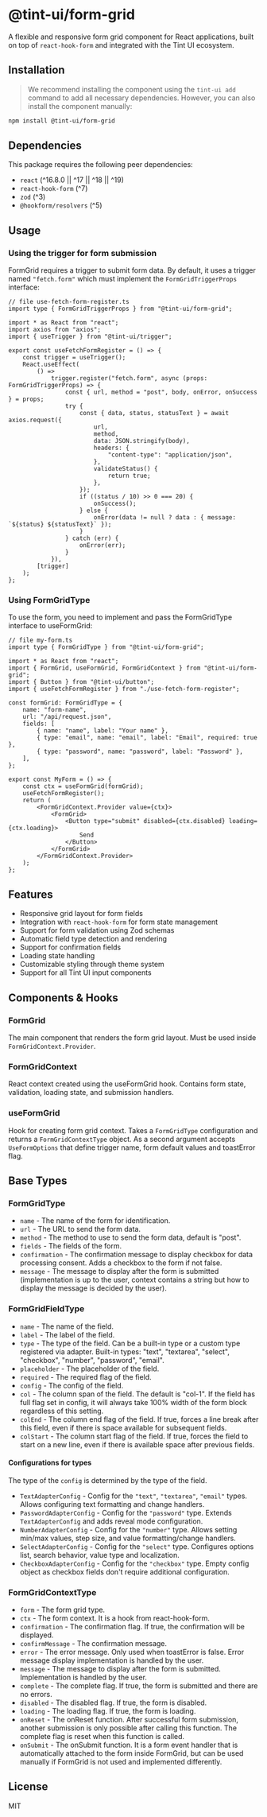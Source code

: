 # @tint-ui/form-grid

A flexible and responsive form grid component for React applications, built on top of `react-hook-form` and integrated with the Tint UI ecosystem.

## Installation

> We recommend installing the component using the `tint-ui add` command to add all necessary dependencies. However, you can also install the component manually:

```bash
npm install @tint-ui/form-grid
```

## Dependencies

This package requires the following peer dependencies:

- `react` (^16.8.0 || ^17 || ^18 || ^19)
- `react-hook-form` (^7)
- `zod` (^3)
- `@hookform/resolvers` (^5)

## Usage

### Using the trigger for form submission

FormGrid requires a trigger to submit form data. By default, it uses a trigger named `"fetch.form"` which must implement the `FormGridTriggerProps` interface:

```tsx
// file use-fetch-form-register.ts
import type { FormGridTriggerProps } from "@tint-ui/form-grid";

import * as React from "react";
import axios from "axios";
import { useTrigger } from "@tint-ui/trigger";

export const useFetchFormRegister = () => {
	const trigger = useTrigger();
	React.useEffect(
		() =>
			trigger.register("fetch.form", async (props: FormGridTriggerProps) => {
				const { url, method = "post", body, onError, onSuccess } = props;
				try {
					const { data, status, statusText } = await axios.request({
						url,
						method,
						data: JSON.stringify(body),
						headers: {
							"content-type": "application/json",
						},
						validateStatus() {
							return true;
						},
					});
					if ((status / 10) >> 0 === 20) {
						onSuccess();
					} else {
						onError(data != null ? data : { message: `${status} ${statusText}` });
					}
				} catch (err) {
					onError(err);
				}
			}),
		[trigger]
	);
};
```

### Using FormGridType

To use the form, you need to implement and pass the FormGridType interface to useFormGrid:

```tsx
// file my-form.ts
import type { FormGridType } from "@tint-ui/form-grid";

import * as React from "react";
import { FormGrid, useFormGrid, FormGridContext } from "@tint-ui/form-grid";
import { Button } from "@tint-ui/button";
import { useFetchFormRegister } from "./use-fetch-form-register";

const formGrid: FormGridType = {
	name: "form-name",
	url: "/api/request.json",
	fields: [
		{ name: "name", label: "Your name" },
		{ type: "email", name: "email", label: "Email", required: true },
		{ type: "password", name: "password", label: "Password" },
	],
};

export const MyForm = () => {
	const ctx = useFormGrid(formGrid);
	useFetchFormRegister();
	return (
		<FormGridContext.Provider value={ctx}>
			<FormGrid>
				<Button type="submit" disabled={ctx.disabled} loading={ctx.loading}>
					Send
				</Button>
			</FormGrid>
		</FormGridContext.Provider>
	);
};
```

## Features

- Responsive grid layout for form fields
- Integration with `react-hook-form` for form state management
- Support for form validation using Zod schemas
- Automatic field type detection and rendering
- Support for confirmation fields
- Loading state handling
- Customizable styling through theme system
- Support for all Tint UI input components

## Components & Hooks

### FormGrid

The main component that renders the form grid layout. Must be used inside `FormGridContext.Provider`.

### FormGridContext

React context created using the useFormGrid hook. Contains form state, validation, loading state, and submission handlers.

### useFormGrid

Hook for creating form grid context. Takes a `FormGridType` configuration and returns a `FormGridContextType` object. As a second argument accepts `UseFormOptions` that define trigger name, form default values and toastError flag.

## Base Types

### FormGridType

- `name` - The name of the form for identification.
- `url` - The URL to send the form data.
- `method` - The method to use to send the form data, default is "post".
- `fields` - The fields of the form.
- `confirmation` - The confirmation message to display checkbox for data processing consent. Adds a checkbox to the form if not false.
- `message` - The message to display after the form is submitted (implementation is up to the user, context contains a string but how to display the message is decided by the user).

### FormGridFieldType

- `name` - The name of the field.
- `label` - The label of the field.
- `type` - The type of the field. Can be a built-in type or a custom type registered via adapter. Built-in types: "text", "textarea", "select", "checkbox", "number", "password", "email".
- `placeholder` - The placeholder of the field.
- `required` - The required flag of the field.
- `config` - The config of the field.
- `col` - The column span of the field. The default is "col-1". If the field has full flag set in config, it will always take 100% width of the form block regardless of this setting.
- `colEnd` - The column end flag of the field. If true, forces a line break after this field, even if there is space available for subsequent fields.
- `colStart` - The column start flag of the field. If true, forces the field to start on a new line, even if there is available space after previous fields.

#### Configurations for types

The type of the `config` is determined by the type of the field.

- `TextAdapterConfig` - Config for the `"text"`, `"textarea"`, `"email"` types. Allows configuring text formatting and change handlers.
- `PasswordAdapterConfig` - Config for the `"password"` type. Extends `TextAdapterConfig` and adds reveal mode configuration.
- `NumberAdapterConfig` - Config for the `"number"` type. Allows setting min/max values, step size, and value formatting/change handlers.
- `SelectAdapterConfig` - Config for the `"select"` type. Configures options list, search behavior, value type and localization.
- `CheckboxAdapterConfig` - Config for the `"checkbox"` type. Empty config object as checkbox fields don't require additional configuration.

### FormGridContextType

- `form` - The form grid type.
- `ctx` - The form context. It is a hook from react-hook-form.
- `confirmation` - The confirmation flag. If true, the confirmation will be displayed.
- `confirmMessage` - The confirmation message.
- `error` - The error message. Only used when toastError is false. Error message display implementation is handled by the user.
- `message` - The message to display after the form is submitted. Implementation is handled by the user.
- `complete` - The complete flag. If true, the form is submitted and there are no errors.
- `disabled` - The disabled flag. If true, the form is disabled.
- `loading` - The loading flag. If true, the form is loading.
- `onReset` - The onReset function. After successful form submission, another submission is only possible after calling this function. The complete flag is reset when this function is called.
- `onSubmit` - The onSubmit function. It is a form event handler that is automatically attached to the form inside FormGrid, but can be used manually if FormGrid is not used and implemented differently.

## License

MIT
